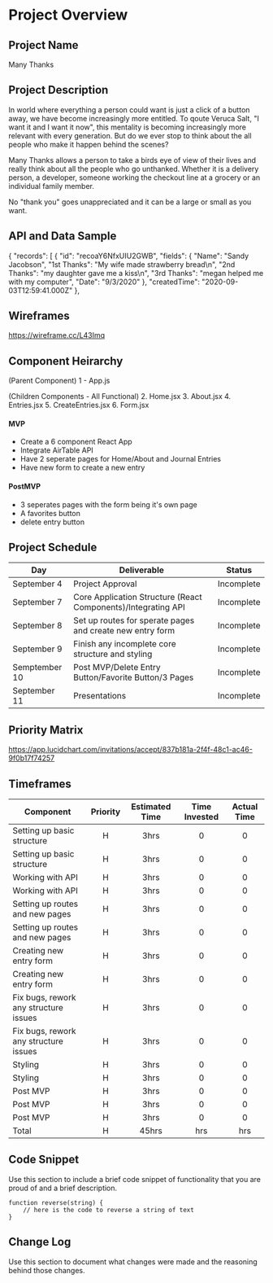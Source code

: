 # Project Overview

## Project Name

Many Thanks

## Project Description

In world where everything a person could want is just a click of a button away, we have become increasingly more entitled. To qoute Veruca Salt, "I want it and I want it now", this mentality is becoming increasingly more relevant with every generation. But do we ever stop to think about the all people who make it happen behind the scenes?

Many Thanks allows a person to take a birds eye of view of their lives and really think about all the people who go unthanked. Whether it is a delivery person, a developer, someone working the checkout line at a grocery or an individual family member. 

No "thank you" goes unappreciated and it can be a large or small as you want. 

## API and Data Sample

{
    "records": [
        {
            "id": "recoaY6NfxUIU2GWB",
            "fields": {
                "Name": "Sandy Jacobson",
                "1st Thanks": "My wife made strawberry bread\n",
                "2nd Thanks": "my daughter gave me a kiss\n",
                "3rd Thanks": "megan helped me with my computer",
                "Date": "9/3/2020"
            },
            "createdTime": "2020-09-03T12:59:41.000Z"
        },

## Wireframes

https://wireframe.cc/L43Imq

## Component Heirarchy

(Parent Component)
1 - App.js

(Children Components - All Functional)
2. Home.jsx
3. About.jsx
4. Entries.jsx
5. CreateEntries.jsx
6. Form.jsx



#### MVP 

- Create a 6 component React App
- Integrate AirTable API
- Have 2 seperate pages for Home/About and Journal Entries
- Have new form to create a new entry

#### PostMVP  

- 3 seperates pages with the form being it's own page
- A favorites button
- delete entry button

## Project Schedule

|  Day | Deliverable | Status
|---|---| ---|
|September 4| Project Approval | Incomplete
|September 7| Core Application Structure (React Components)/Integrating API | Incomplete
|September 8| Set up routes for sperate pages and create new entry form | Incomplete
|September 9| Finish any incomplete core structure and styling  | Incomplete
|Semptember 10|  Post MVP/Delete Entry Button/Favorite Button/3 Pages | Incomplete
|September 11| Presentations | Incomplete

## Priority Matrix

https://app.lucidchart.com/invitations/accept/837b181a-2f4f-48c1-ac46-9f0b17f74257

## Timeframes

| Component | Priority | Estimated Time | Time Invested | Actual Time |
| --- | :---: |  :---: | :---: | :---: |
| Setting up basic structure | H | 3hrs| 0 | 0 |
| Setting up basic structure | H | 3hrs| 0 | 0 |
| Working with API | H | 3hrs| 0 | 0 |
| Working with API | H | 3hrs| 0 | 0 |
| Setting up routes and new pages | H | 3hrs| 0 | 0 |
| Setting up routes and new pages | H | 3hrs| 0 | 0 |
| Creating new entry form | H | 3hrs| 0 | 0 |
| Creating new entry form | H | 3hrs| 0 | 0 |
| Fix bugs, rework any structure issues | H | 3hrs| 0 | 0 |
| Fix bugs, rework any structure issues | H | 3hrs| 0 | 0 |
| Styling | H | 3hrs| 0 | 0 |
| Styling | H | 3hrs| 0 | 0 |
| Post MVP | H | 3hrs| 0 | 0 |
| Post MVP | H | 3hrs| 0 | 0 |
| Post MVP | H | 3hrs| 0 | 0 |
| Total | H | 45hrs| hrs | hrs |

## Code Snippet

Use this section to include a brief code snippet of functionality that you are proud of and a brief description.  

```
function reverse(string) {
	// here is the code to reverse a string of text
}
```

## Change Log
 Use this section to document what changes were made and the reasoning behind those changes.  